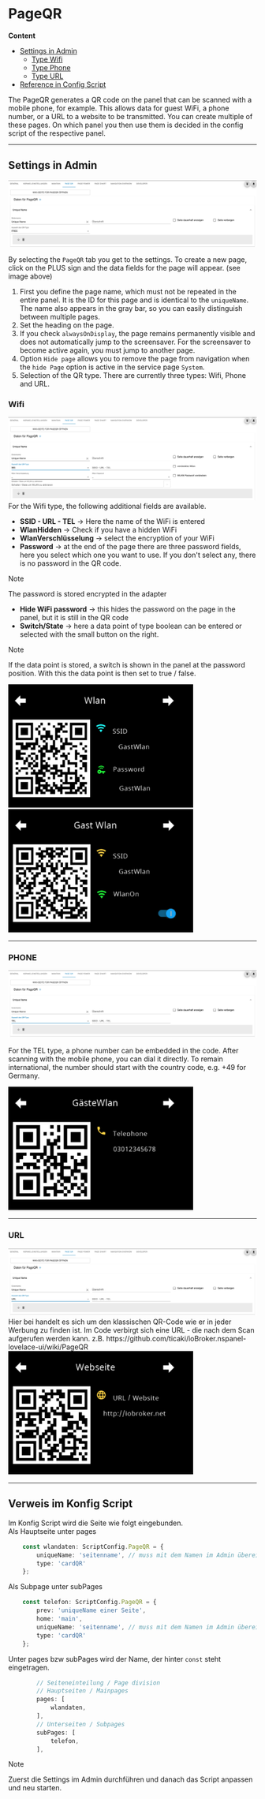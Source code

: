 # PageQR  
**Content**  
+ [Settings in Admin](#settings-in-admin)  
    + [Type Wifi](#wifi)  
    + [Type Phone](#phone)  
    + [Type URL](#url)  
+ [Reference in Config Script](#reference-in-config-script)  

The PageQR generates a QR code on the panel that can be scanned with a mobile phone, for example. This allows data for guest WiFi, a phone number, or a URL to a website to be transmitted. You can create multiple of these pages. On which panel you then use them is decided in the config script of the respective panel.  

---  
## Settings in Admin
<img alt= 'PageQR Free' src='../Pictures/pageQR/pageQRFree.png'>  
  
By selecting the `PageQR` tab you get to the settings. To create a new page, click on the PLUS sign and the data fields for the page will appear. (see image above)  
1. First you define the page name, which must not be repeated in the entire panel. It is the ID for this page and is identical to the `uniqueName`. The name also appears in the gray bar, so you can easily distinguish between multiple pages.
2. Set the heading on the page.
3. If you check `alwaysOnDisplay`, the page remains permanently visible and does not automatically jump to the screensaver. For the screensaver to become active again, you must jump to another page.  
4. Option `Hide page` allows you to remove the page from navigation when the `hide Page` option is active in the service page `System`.  
5. Selection of the QR type. There are currently three types: Wifi, Phone and URL. 
  
### Wifi  
<img alt='PageQR Wifi' src='../Pictures/pageQR/pageQRWifi.png'>  
For the Wifi type, the following additional fields are available.  

- **SSID - URL - TEL** -> Here the name of the WiFi is entered  
- **WlanHidden** -> Check if you have a hidden WiFi  
- **WlanVerschlüsselung** -> select the encryption of your WiFi  
- **Password** -> at the end of the page there are three password fields, here you select which one you want to use. If you don't select any, there is no password in the QR code.  

> [!Note]  
>The password is stored encrypted in the adapter  
  
- **Hide WiFi password** -> this hides the password on the page in the panel, but it is still in the QR code  
- **Switch/State** -> here a data point of type boolean can be entered or selected with the small button on the right.  

> [!Note]  
> If the data point is stored, a switch is shown in the panel at the password position. With this the data point is then set to true / false.  

<img alt='panelWifi' src='../Pictures/pageQR/panelPageQRWifiPW.png' height='250' ><img alt='panelWifi' src='../Pictures/pageQR/panelPageQRWifiSwitch.png' height='250' >  

---  

### PHONE  
<img alt='PageQR TEL' src='../Pictures/pageQR/pageQRTel.png'>  
  
For the TEL type, a phone number can be embedded in the code. After scanning with the mobile phone, you can dial it directly. To remain international, the number should start with the country code, e.g. +49 for Germany.  

<img alt='panelWifi' src='../Pictures/pageQR/panelPageQRTelefon.png' height='250' >  

---  

### URL
<img alt='PageQR URL' src='../Pictures/pageQR/pageQRUrl.png'>  
Hier bei handelt es sich um den klassischen QR-Code wie er in jeder Werbung zu finden ist. Im Code verbirgt sich eine URL - die nach dem Scan aufgerufen werden kann. z.B. https://github.com/ticaki/ioBroker.nspanel-lovelace-ui/wiki/PageQR  

<img alt='panelWifi' src='../Pictures/pageQR/panelPageQRURL.png' height='250' >  
  
---  

## Verweis im Konfig Script
Im Konfig Script wird die Seite wie folgt eingebunden.  
Als Hauptseite unter pages
```typescript
    const wlandaten: ScriptConfig.PageQR = {
        uniqueName: 'seitenname', // muss mit dem Namen im Admin übereinstimmen
        type: 'cardQR'
    };
```  

Als Subpage unter subPages  
```typescript
    const telefon: ScriptConfig.PageQR = {
        prev: 'uniqueName einer Seite',
        home: 'main',
        uniqueName: 'seitenname', // muss mit dem Namen im Admin übereinstimmen
        type: 'cardQR'
    };
```  
Unter pages bzw subPages wird der Name, der hinter `const` steht eingetragen.  
```typescript
        // Seiteneinteilung / Page division
        // Hauptseiten / Mainpages
        pages: [
            wlandaten,
        ],
        // Unterseiten / Subpages
        subPages: [
            telefon,
        ],
```  

> [!Note]  
> Zuerst die Settings im Admin durchführen und danach das Script anpassen und neu starten.